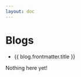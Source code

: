 ```yaml
---
layout: doc
---
```


<script setup>
  // import {data as blogs} from './blogs/blog.data';
  import { withBase } from 'vitepress';
</script>

# Blogs

<ul v-if="blogs.length > 0">
  <li v-for="blog of blogs">
    <a :href="withBase(blog.url)">{{ blog.frontmatter.title }}</a>
  </li>
</ul>
<p v-else>
  Nothing here yet!
</p>
